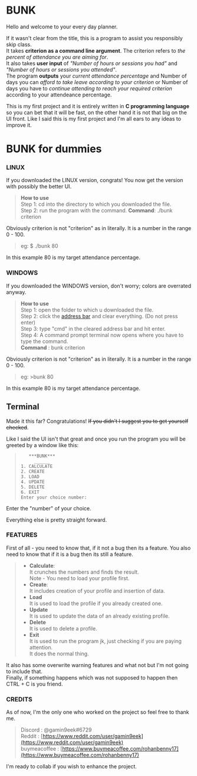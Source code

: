# BUNK

Hello and welcome to your every day planner. 

If it wasn't clear from the title, this is a program to assist you responsibly skip class.  
It takes  **criterion as a command line argument**. The criterion  refers to *the percent of attendance you are aiming for*.  
  It also takes **user input** of *"Number of hours or sessions you had"* and *"Number of  hours or sessions you attended"*.  
The program **outputs**  your *current attendance percentage* and Number of days you can *afford to take leave according to your criterion* or Number of days you have to *continue attending to reach your required criterion* according to your attendeance percentage. 

This is my first project  and it is entirely written in **C programming language** so you can bet that it will be fast, on the other hand it is not that big on the UI front. Like I said this is my first project and I'm all ears to any ideas to improve it.


# BUNK for dummies

### LINUX
If you downloaded the LINUX version, congrats! You now get the version with possibly the better UI.
> **How to use**  
> Step 1: cd into the directory to which you downloaded the file.  
> Step 2: run the program with the command.
> **Command**: ./bunk criterion  

Obviously criterion is not "criterion" as in literally.  It is a number in the range 0 - 100.

>eg:  $ ./bunk 80

In this example 80 is my target attendance percentage. 


### WINDOWS
If you downloaded the WINDOWS version, don't worry; colors are overrated anyway.
> **How to use**  
> Step 1: open the folder to which u downloaded the file.  
> Step 2: click the [address bar](https://www.google.com/imgres?imgurl=https%3A%2F%2Fwinaero.com%2Fblog%2Fwp-content%2Fuploads%2F2019%2F09%2FWindows-10-File-Explorer-Address-Bar-Full-Path.png&imgrefurl=https%3A%2F%2Fwinaero.com%2Fshow-full-path-address-bar-windows-10-file-explorer%2F&tbnid=TcqOB1NcDGyd_M&vet=12ahUKEwivzOm2xqX7AhU-3TgGHQZ4CxoQMygIegUIARDTAQ..i&docid=EOIBikiDeV8htM&w=490&h=182&q=address%20bar%20in%20windows&client=opera-gx&ved=2ahUKEwivzOm2xqX7AhU-3TgGHQZ4CxoQMygIegUIARDTAQ) and clear everything. (Do not press enter)  
> Step 3: type "cmd" in the cleared address bar and hit enter.  
> Step 4: A command prompt terminal now opens where you have to type the command.  
> **Command** : bunk criterion

Obviously criterion is not "criterion" as in literally.  It is a number in the range 0 - 100.
>eg:  >bunk 80

In this example 80 is my target attendance percentage. 

## Terminal

Made it this far? Congratulations! 
~~If you didn't I suggest you to get yourself checked~~.

Like I said the UI isn't that great and once you run the program you will be greeted by a window like this:
>        ***BUNK***
>          ______
>     1. CALCULATE
>     2. CREATE
>     3. LOAD
>     4. UPDATE
>     5. DELETE
>     6. EXIT
>     Enter your choice number:
Enter the "number" of your choice.

Everything else is pretty straight forward.

### FEATURES
First of all - you need to know that, if it not a bug then its a feature. You also need to know that if it is a bug then its still a feature.
> - **Calculate**:  
> It crunches the numbers and finds the result.  
> Note - You need to load your profile first.
> - **Create**:  
> It includes creation of your profile and insertion of data.
> - **Load**  
> It is used to load the profile if you already created one.
> - **Update**  
> It is used to update the data of an already existing profile.
> - **Delete**  
> It is used to delete a profile.
> - **Exit**  
> It is used to run the program jk, just checking if you are paying attention.  
> It does the normal thing.

It also has some overwrite warning features and what not but I'm not going to include that.  
Finally, if something happens which was not supposed to happen then CTRL + C is you friend.

### CREDITS
As of now, I'm the only one who worked on the project so feel free to thank me.
> Discord : @gamin9eek#6729  
> Reddit : [https://www.reddit.com/user/gamin9eek](https://www.reddit.com/user/gamin9eek)  
> buymeacoffee : [https://www.buymeacoffee.com/rohanbenny17](https://www.buymeacoffee.com/rohanbenny17)

I'm ready to collab if you wish to enhance the project.
```